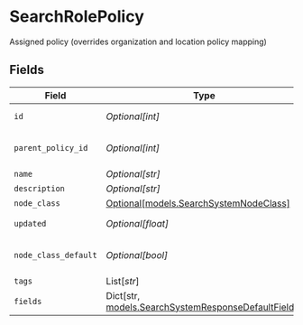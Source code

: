 # SearchRolePolicy

Assigned policy (overrides organization and location policy mapping)


## Fields

| Field                                                                                                 | Type                                                                                                  | Required                                                                                              | Description                                                                                           |
| ----------------------------------------------------------------------------------------------------- | ----------------------------------------------------------------------------------------------------- | ----------------------------------------------------------------------------------------------------- | ----------------------------------------------------------------------------------------------------- |
| `id`                                                                                                  | *Optional[int]*                                                                                       | :heavy_minus_sign:                                                                                    | Policy identifier                                                                                     |
| `parent_policy_id`                                                                                    | *Optional[int]*                                                                                       | :heavy_minus_sign:                                                                                    | Parent Policy identifier                                                                              |
| `name`                                                                                                | *Optional[str]*                                                                                       | :heavy_minus_sign:                                                                                    | Name                                                                                                  |
| `description`                                                                                         | *Optional[str]*                                                                                       | :heavy_minus_sign:                                                                                    | Description                                                                                           |
| `node_class`                                                                                          | [Optional[models.SearchSystemNodeClass]](../models/searchsystemnodeclass.md)                          | :heavy_minus_sign:                                                                                    | Node Class                                                                                            |
| `updated`                                                                                             | *Optional[float]*                                                                                     | :heavy_minus_sign:                                                                                    | Last update timestamp                                                                                 |
| `node_class_default`                                                                                  | *Optional[bool]*                                                                                      | :heavy_minus_sign:                                                                                    | Is Default Policy for Node Class                                                                      |
| `tags`                                                                                                | List[*str*]                                                                                           | :heavy_minus_sign:                                                                                    | Tags                                                                                                  |
| `fields`                                                                                              | Dict[str, [models.SearchSystemResponseDefaultFields](../models/searchsystemresponsedefaultfields.md)] | :heavy_minus_sign:                                                                                    | Custom Fields                                                                                         |